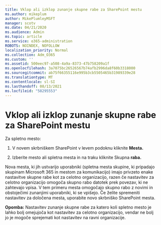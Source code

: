 ```yaml
---
title: Vklop ali izklop zunanje skupne rabe za SharePoint mestu
ms.author: mikeplum
author: MikePlumleyMSFT
manager: scotv
ms.date: 04/21/2020
ms.audience: Admin
ms.topic: article
ms.service: o365-administration
ROBOTS: NOINDEX, NOFOLLOW
localization_priority: Normal
ms.collection: Adm_O365
ms.custom: ''
ms.assetid: 500eec97-a508-4a9a-8373-47b758209a1f
ms.openlocfilehash: 3a7075bc26526567b74afb2996da8f60b3318000
ms.sourcegitcommit: ab75f66355116e995b3cb5505465b31989339e28
ms.translationtype: MT
ms.contentlocale: sl-SI
ms.lasthandoff: 08/13/2021
ms.locfileid: "58295553"
---
```

# <a name="turn-external-sharing-on-or-off-for-a-sharepoint-site"></a>Vklop ali izklop zunanje skupne rabe za SharePoint mestu

Za spletno mesto:
  
1. V novem skrbniškem SharePoint v levem podoknu kliknite **Mesta.**
    
2. Izberite mesto ali spletna mesta in na traku kliknite Skupna **raba.**
    
Nova mesta, ki jih ustvarijo uporabniki (spletna mesta skupine, ki pripadajo skupinam Microsoft 365 in mestom za komunikacijo) imajo privzeto enake nastavitve skupne rabe kot za celotno organizacijo, razen če nastavitev za celotno organizacijo omogoča skupno rabo datotek prek povezav, ki ne zahtevajo vpisa. V tem primeru mesta omogočajo skupno rabo z novimi in obstoječimi zunanjimi uporabniki, ki se vpišejo. Če želite spremeniti nastavitev za določena mesta, uporabite novo skrbniško SharePoint mesta.
  
**Opomba:** Nastavitev zunanje skupne rabe za katero koli spletno mesto je lahko bolj omejujoča kot nastavitev za celotno organizacijo, vendar ne bolj jo je mogoče sprejemati kot nastavitev na ravni organizacije. 
  

